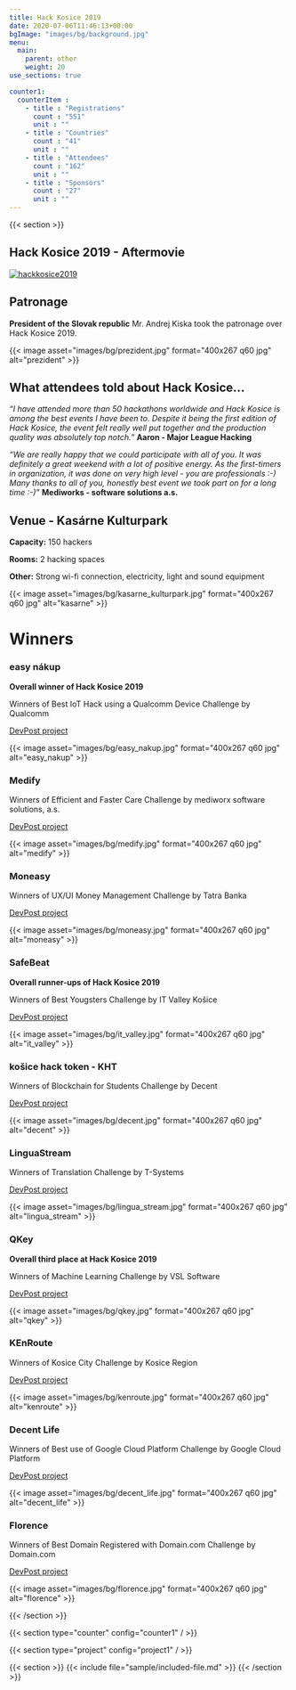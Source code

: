 ```yaml
---
title: Hack Kosice 2019
date: 2020-07-06T11:46:13+00:00
bgImage: "images/bg/background.jpg"
menu:
  main:
    parent: other
    weight: 20
use_sections: true

counter1:
  counterItem :
    - title : "Registrations"
      count : "551"
      unit : ""
    - title : "Countries"
      count : "41"
      unit : ""
    - title : "Attendees"
      count : "162"
      unit : ""
    - title : "Sponsors"
      count : "27"
      unit : ""
---
```


{{< section >}}

## Hack Kosice 2019 - Aftermovie

[![hackkosice2019](http://img.youtube.com/vi/b4oVTWkvXyk/0.jpg)](http://www.youtube.com/watch?v=b4oVTWkvXyk "HK19")

## Patronage

**President of the Slovak republic** Mr. Andrej Kiska took the patronage over Hack Kosice 2019.

{{< image asset="images/bg/prezident.jpg" format="400x267 q60 jpg" alt="prezident" >}}

## What attendees told about Hack Kosice...

*“I have attended more than 50 hackathons worldwide and Hack Kosice is among the best events I have been to. Despite it being the first edition of Hack Kosice, the event felt really well put together and the production quality was absolutely top notch.”* **Aaron - Major League Hacking**

*“We are really happy that we could participate with all of you. It was definitely a great weekend with a lot of positive energy. As the first-timers in organization, it was done on very high level - you are professionals :-) Many thanks to all of you, honestly best event we took part on for a long time :-)”* **Mediworks - software solutions a.s.**

## Venue - Kasárne Kulturpark

**Capacity:** 150 hackers

**Rooms:** 2 hacking spaces 

**Other:** Strong wi-fi connection, electricity, light and sound equipment

{{< image asset="images/bg/kasarne_kulturpark.jpg" format="400x267 q60 jpg" alt="kasarne" >}}

# Winners

### **easy nákup**

**Overall winner of Hack Kosice 2019**

Winners of Best IoT Hack using a Qualcomm Device Challenge by Qualcomm

[DevPost project](https://devpost.com/software/easy-nakup)

{{< image asset="images/bg/easy_nakup.jpg" format="400x267 q60 jpg" alt="easy_nakup" >}}

### **Medify**

Winners of Efficient and Faster Care Challenge by mediworx software solutions, a.s.

[DevPost project](https://devpost.com/software/medify)

{{< image asset="images/bg/medify.jpg" format="400x267 q60 jpg" alt="medify" >}}

### Moneasy

Winners of UX/UI Money Management Challenge by Tatra Banka

[DevPost project](https://devpost.com/software/moneasy)

{{< image asset="images/bg/moneasy.jpg" format="400x267 q60 jpg" alt="moneasy" >}}

### SafeBeat

**Overall runner-ups of Hack Kosice 2019**

Winners of Best Yougsters Challenge by IT Valley Košice

[DevPost project](https://devpost.com/software/safebeat)

{{< image asset="images/bg/it_valley.jpg" format="400x267 q60 jpg" alt="it_valley" >}}

### košice hack token - KHT

Winners of Blockchain for Students Challenge by Decent

[DevPost project](https://devpost.com/software/kosice-hack-token)

{{< image asset="images/bg/decent.jpg" format="400x267 q60 jpg" alt="decent" >}}

### LinguaStream

Winners of Translation Challenge by T-Systems

[DevPost project](https://devpost.com/software/linguastream)

{{< image asset="images/bg/lingua_stream.jpg" format="400x267 q60 jpg" alt="lingua_stream" >}}

### QKey

**Overall third place at Hack Kosice 2019**

Winners of Machine Learning Challenge by VSL Software

[DevPost project](https://hackkosice-2019.devpost.com/submissions/117268-qkey)

{{< image asset="images/bg/qkey.jpg" format="400x267 q60 jpg" alt="qkey" >}}

### **KEnRoute**

Winners of Kosice City Challenge by Kosice Region

[DevPost project](https://hackkosice-2019.devpost.com/submissions/117269-kenroute)

{{< image asset="images/bg/kenroute.jpg" format="400x267 q60 jpg" alt="kenroute" >}}

### **Decent Life**

Winners of Best use of Google Cloud Platform Challenge by Google Cloud Platform

[DevPost project](https://hackkosice-2019.devpost.com/submissions/117265-decent-life)

{{< image asset="images/bg/decent_life.jpg" format="400x267 q60 jpg" alt="decent_life" >}}

### **Florence**

Winners of Best Domain Registered with Domain.com Challenge by Domain.com

[DevPost project](https://hackkosice-2019.devpost.com/submissions/117219-florence)

{{< image asset="images/bg/florence.jpg" format="400x267 q60 jpg" alt="florence" >}}


{{< /section >}}

{{< section type="counter" config="counter1" / >}}

{{< section type="project" config="project1" / >}}

{{< section >}}
{{< include file="sample/included-file.md" >}}
{{< /section >}}
